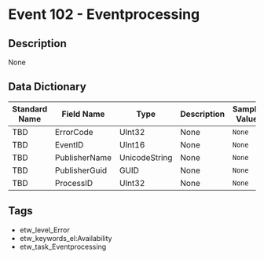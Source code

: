 # Event 102 - Eventprocessing

## Description
None

## Data Dictionary
|Standard Name|Field Name|Type|Description|Sample Value|
|---|---|---|---|---|
|TBD|ErrorCode|UInt32|None|`None`|
|TBD|EventID|UInt16|None|`None`|
|TBD|PublisherName|UnicodeString|None|`None`|
|TBD|PublisherGuid|GUID|None|`None`|
|TBD|ProcessID|UInt32|None|`None`|

## Tags
* etw_level_Error
* etw_keywords_el:Availability
* etw_task_Eventprocessing